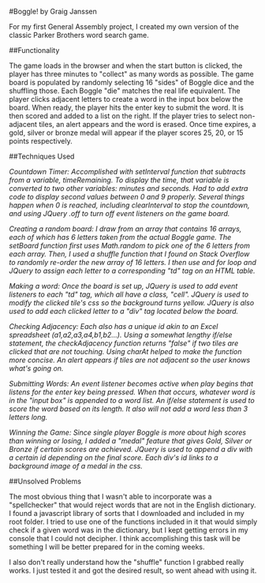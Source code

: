 #Boggle! by Graig Janssen

For my first General Assembly project, I created my own version of the classic Parker Brothers word search game.

##Functionality

The game loads in the browser and when the start button is clicked, the player has three minutes to "collect" as many words as possible.  The game board is populated by randomly selecting 16 "sides" of Boggle dice and the shuffling those.  Each Boggle "die" matches the real life equivalent.  The player clicks adjacent letters to create a word in the input box below the board.  When ready, the player hits the enter key to submit the word.  It is then scored and added to a list on the right.  If the player tries to select non-adjacent tiles, an alert appears and the word is erased.  Once time expires, a gold, silver or bronze medal will appear if the player scores 25, 20, or 15 points respectively.  

##Techniques Used

*Countdown Timer: Accomplished with setInterval function that subtracts from a variable, timeRemaining.  To display the time, that variable is converted to two other variables: minutes and seconds.  Had to add extra code to display second values between 0 and 9 properly.  Several things happen when 0 is reached, including clearInterval to stop the countdown, and using JQuery .off to turn off event listeners on the game board.*

*Creating a random board:  I draw from an array that contains 16 arrays, each of which has 6 letters taken from the actual Boggle game.  The setBoard function first uses Math.random to pick one of the 6 letters from each array.  Then, I used a shuffle function that I found on Stack Overflow to randomly re-order the new array of 16 letters.  I then use and for loop and JQuery to assign each letter to a corresponding "td" tag on an HTML table.*

*Making a word: Once the board is set up, JQuery is used to add event listeners to each "td" tag, which all have a class, "cell".  JQuery is used to modify the clicked tile's css so the background turns yellow.  JQuery is also used to add each clicked letter to a "div" tag located below the board.*

*Checking Adjacency: Each <td> also has a unique id akin to an Excel spreadsheet (a1,a2,a3,a4,b1,b2...).  Using a somewhat lengthy if/else statement, the checkAdjacency function returns "false" if two tiles are clicked that are not touching.  Using charAt helped to make the function more concise.  An alert appears if tiles are not adjacent so the user knows what's going on.*

*Submitting Words: An event listener becomes active when play begins that listens for the enter key being pressed.  When that occurs, whatever word is in the "input box" is appended to a word list.  An if/else statement is used to score the word based on its length.  It also will not add a word less than 3 letters long.*

*Winning the Game:  Since single player Boggle is more about high scores than winning or losing, I added a "medal" feature that gives Gold, Silver or Bronze if certain scores are achieved.  JQuery is used to append a div with a certain id depending on the final score.  Each div's id links to a background image of a medal in the css.*  

##Unsolved Problems

The most obvious thing that I wasn't able to incorporate was a "spellchecker" that would reject words that are not in the English dictionary.  I found a javascript library of sorts that I downloaded and included in my root folder.  I tried to use one of the functions included in it that would simply check if a given word was in the dictionary, but I kept getting errors in my console that I could not decipher.  I think accomplishing this task will be something I will be better prepared for in the coming weeks.  

I also don't really understand how the "shuffle" function I grabbed really works.  I just tested it and got the desired result, so went ahead with using it.  
